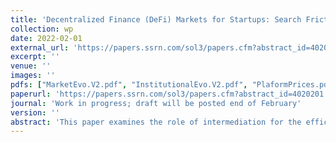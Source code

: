 ```yaml
---
title: 'Decentralized Finance (DeFi) Markets for Startups: Search Frictions, Intermediation, and Efficiency'
collection: wp
date: 2022-02-01
external_url: 'https://papers.ssrn.com/sol3/papers.cfm?abstract_id=4020201'
excerpt: ''
venue: ''
images: ''
pdfs: ["MarketEvo.V2.pdf", "InstitutionalEvo.V2.pdf", "PlaformPrices.pdf"]
paperurl: 'https://papers.ssrn.com/sol3/papers.cfm?abstract_id=4020201'
journal: 'Work in progress; draft will be posted end of February'
version: ''
abstract: 'This paper examines the role of intermediation for the efficiency of Decentralized Finance (DeFi) markets for startups, with an application to Initial Coin Offerings (ICOs). ICO intermediation is a contentious issue. Existing research fails to explain the trade-off between intermediated and non-intermediated ICOs. To fill this gap, we advance a search-related theory of DeFi. The intensity of search, i.e. the process of identifying valuable projects, is increasing in market granularity. Blockchain technology increases market granularity through lower entry barriers. Lower-end entrants, however, increase aggregate search intensity but lack search skills. The resulting search-related inefficiency creates a niche for DeFi intermediaries. Consistent with this theory, our findings suggest that DeFi intermediaries reduce search frictions and extract economic rents for their services. Rent sharing between entrepreneurs and individual investors in non-intermediated ICOs is more equitable than in intermediated ICOs. In intermediated ICOs, DeFi intermediaries pocket most of the transaction surplus, although entrepreneurs also benefit from higher valuations. Overall, without intermediation, search frictions in DeFi markets for startups would significantly reduce the welfare for society.'
---
```

